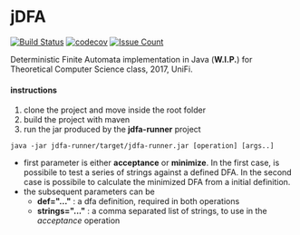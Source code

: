 # jDFA
[![Build Status](https://travis-ci.org/NekoStark/jDFA.svg?branch=master)](https://travis-ci.org/NekoStark/jDFA)
[![codecov](https://codecov.io/gh/NekoStark/jDFA/branch/master/graph/badge.svg)](https://codecov.io/gh/NekoStark/jDFA)
[![Issue Count](https://codeclimate.com/github/NekoStark/jDFA/badges/issue_count.svg)](https://codeclimate.com/github/NekoStark/jDFA)

 Deterministic Finite Automata implementation in Java (**W.I.P.**) for Theoretical Computer Science class, 2017, UniFi.

#### instructions
1. clone the project and move inside the root folder
2. build the project with maven
3. run the jar produced by the **jdfa-runner** project
```
java -jar jdfa-runner/target/jdfa-runner.jar [operation] [args..]
```
  - first parameter is either **acceptance** or **minimize**. In the first case, is
    possibile to test a series of strings against a defined DFA. In the second  
    case is possibile to calculate the minimized DFA from a initial definition.
  - the subsequent parameters can be
    - **def="..."** : a dfa definition, required in both operations
    - **strings="..."** : a comma separated list of strings, to use in the *acceptance* operation
